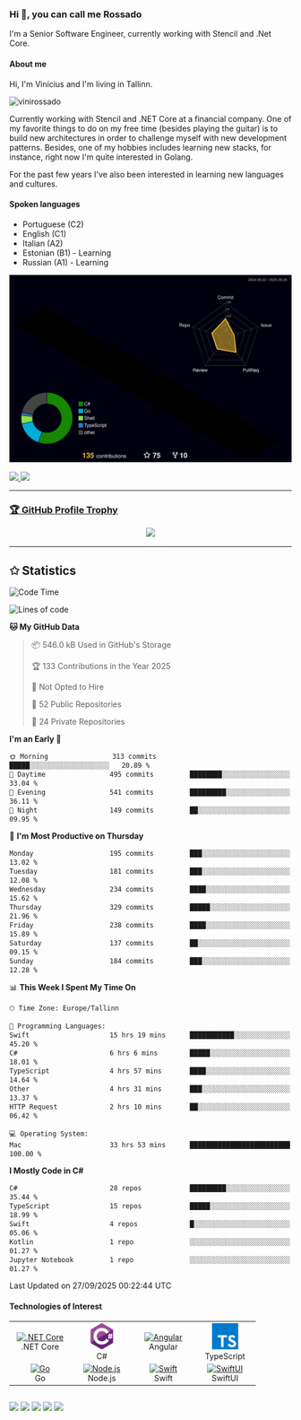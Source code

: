 ### Hi 👋, you can call me Rossado
I'm a Senior Software Engineer, currently working with Stencil and .Net Core.

#### About me
Hi, I'm Vinícius and I'm living in Tallinn.

<p align="left"> <img src="https://komarev.com/ghpvc/?username=vinirossado&label=Profile%20views&color=0e75b6&style=flat" alt="vinirossado" /> </p>

Currently working with Stencil and .NET Core at a financial company. One of my favorite things to do on my free time (besides playing the guitar) is to build new architectures in order to challenge myself with new development patterns. Besides, one of my hobbies includes learning new stacks, for instance, right now I'm quite interested in Golang.

For the past few years I've also been interested in learning new languages and cultures.

#### Spoken languages
- Portuguese (C2)
- English (C1)
- Italian (A2)
- Estonian (B1) - Learning
- Russian (A1) - Learning
  
![Status](./profile-3d-contrib/profile-night-rainbow.svg)

 <div>
  <a href="https://github.com/Vinirossado">
  <img height="180em" src="https://github-readme-stats.vercel.app/api?username=vinirossado&show_icons=true&theme=dracula&include_all_commits=true&count_private=true"/>
  <img height="180em" src="https://github-readme-stats.vercel.app/api/top-langs/?username=vinirossado&layout=compact&langs_count=7&theme=dracula"/>
</div>

--- 

### 🏆 GitHub Profile Trophy

<p align="center">
  <a
    href="https://github.com/ryo-ma/github-profile-trophy"
    title="repositório de troféus"
  >
    <img
      width="1000"
      src="https://github-profile-trophy.vercel.app/?username=vinirossado&column=7&theme=darkhub&no-frame=true&no-bg=true"
    />
  </a>
</p>

---

## ✩ Statistics
<!--START_SECTION:waka-->
![Code Time](http://img.shields.io/badge/Code%20Time-2%2C882%20hrs%2025%20mins-blue)

![Lines of code](https://img.shields.io/badge/From%20Hello%20World%20I%27ve%20Written-699.2%20thousand%20lines%20of%20code-blue)

**🐱 My GitHub Data** 

> 📦 546.0 kB Used in GitHub's Storage 
 > 
> 🏆 133 Contributions in the Year 2025
 > 
> 🚫 Not Opted to Hire
 > 
> 📜 52 Public Repositories 
 > 
> 🔑 24 Private Repositories 
 > 
**I'm an Early 🐤** 

```text
🌞 Morning                313 commits         █████░░░░░░░░░░░░░░░░░░░░   20.89 % 
🌆 Daytime                495 commits         ████████░░░░░░░░░░░░░░░░░   33.04 % 
🌃 Evening                541 commits         █████████░░░░░░░░░░░░░░░░   36.11 % 
🌙 Night                  149 commits         ██░░░░░░░░░░░░░░░░░░░░░░░   09.95 % 
```
📅 **I'm Most Productive on Thursday** 

```text
Monday                   195 commits         ███░░░░░░░░░░░░░░░░░░░░░░   13.02 % 
Tuesday                  181 commits         ███░░░░░░░░░░░░░░░░░░░░░░   12.08 % 
Wednesday                234 commits         ████░░░░░░░░░░░░░░░░░░░░░   15.62 % 
Thursday                 329 commits         █████░░░░░░░░░░░░░░░░░░░░   21.96 % 
Friday                   238 commits         ████░░░░░░░░░░░░░░░░░░░░░   15.89 % 
Saturday                 137 commits         ██░░░░░░░░░░░░░░░░░░░░░░░   09.15 % 
Sunday                   184 commits         ███░░░░░░░░░░░░░░░░░░░░░░   12.28 % 
```


📊 **This Week I Spent My Time On** 

```text
🕑︎ Time Zone: Europe/Tallinn

💬 Programming Languages: 
Swift                    15 hrs 19 mins      ███████████░░░░░░░░░░░░░░   45.20 % 
C#                       6 hrs 6 mins        █████░░░░░░░░░░░░░░░░░░░░   18.01 % 
TypeScript               4 hrs 57 mins       ████░░░░░░░░░░░░░░░░░░░░░   14.64 % 
Other                    4 hrs 31 mins       ███░░░░░░░░░░░░░░░░░░░░░░   13.37 % 
HTTP Request             2 hrs 10 mins       ██░░░░░░░░░░░░░░░░░░░░░░░   06.42 % 

💻 Operating System: 
Mac                      33 hrs 53 mins      █████████████████████████   100.00 % 
```

**I Mostly Code in C#** 

```text
C#                       28 repos            █████████░░░░░░░░░░░░░░░░   35.44 % 
TypeScript               15 repos            █████░░░░░░░░░░░░░░░░░░░░   18.99 % 
Swift                    4 repos             █░░░░░░░░░░░░░░░░░░░░░░░░   05.06 % 
Kotlin                   1 repo              ░░░░░░░░░░░░░░░░░░░░░░░░░   01.27 % 
Jupyter Notebook         1 repo              ░░░░░░░░░░░░░░░░░░░░░░░░░   01.27 % 
```




 Last Updated on 27/09/2025 00:22:44 UTC
<!--END_SECTION:waka-->

#### Technologies of Interest
<div align="center">
  <table>
    <tr>
      <td align="center" width="96">
        <a href="https://github.com/vinirossado?tab=repositories&q=&type=&language=c%23">
          <img src="https://cdn.jsdelivr.net/gh/devicons/devicon/icons/dotnetcore/dotnetcore-original.svg" width="48" height="48" alt=".NET Core" />
        </a>
        <br>.NET Core
      </td>
      <td align="center" width="96">
        <a href="https://github.com/vinirossado?tab=repositories&q=&type=&language=c%23">
          <img src="https://raw.githubusercontent.com/devicons/devicon/master/icons/csharp/csharp-original.svg" width="48" height="48" alt="C#" />
        </a>
        <br>C#
      </td>
      <td align="center" width="96">
        <a href="https://github.com/vinirossado?tab=repositories&q=&type=&language=typescript">
          <img src="https://user-images.githubusercontent.com/25344723/113509430-e438eb80-952b-11eb-9826-6c86e83473d8.png" width="48" height="48" alt="Angular" />
        </a>
        <br>Angular
      </td>
      <td align="center" width="96">
        <a href="https://github.com/vinirossado?tab=repositories&q=&type=&language=typescript">
          <img src="https://raw.githubusercontent.com/devicons/devicon/master/icons/typescript/typescript-plain.svg" width="48" height="48" alt="TypeScript" />
        </a>
        <br>TypeScript
      </td>
    </tr>
    <tr>
      <td align="center" width="96">
        <a href="https://github.com/vinirossado?tab=repositories&q=&type=&language=go">
          <img src="https://cdn.jsdelivr.net/gh/devicons/devicon/icons/go/go-original.svg" width="48" height="48" alt="Go" />
        </a>
        <br>Go
      </td>
      <td align="center" width="96">
        <a href="https://github.com/vinirossado?tab=repositories&q=&type=&language=javascript">
          <img src="https://user-images.githubusercontent.com/25344723/113509706-7f7e9080-952d-11eb-8b35-6a5bfd4cb0e2.png" width="48" height="48" alt="Node.js" />
        </a>
        <br>Node.js
      </td>
      <td align="center" width="96">
        <a href="https://github.com/vinirossado?tab=repositories&q=&type=&language=swift">
          <img src="https://cdn.jsdelivr.net/gh/devicons/devicon/icons/swift/swift-original.svg" width="48" height="48" alt="Swift" />
        </a>
        <br>Swift
      </td>
      <td align="center" width="96">
        <a href="https://github.com/vinirossado?tab=repositories&q=&type=&language=swift">
          <img src="https://developer.apple.com/assets/elements/icons/swiftui/swiftui-96x96_2x.png" width="48" height="48" alt="SwiftUI" />
        </a>
        <br>SwiftUI
      </td>
    </tr>
  </table>
</div>
  
  ##
 
<div> 
  <a href="https://instagram.com/vinirossado" target="_blank"><img src="https://img.shields.io/badge/-Instagram-%23E4405F?style=for-the-badge&logo=instagram&logoColor=white" target="_blank"></a>
 	<a href="https://www.twitch.tv/vrossado2" target="_blank"><img src="https://img.shields.io/badge/Twitch-9146FF?style=for-the-badge&logo=twitch&logoColor=white" target="_blank"></a>
  <a href = "mailto:vinirossado@gmail.com"><img src="https://img.shields.io/badge/-Gmail-%23333?style=for-the-badge&logo=gmail&logoColor=white" target="_blank"></a>
  <a href="https://www.linkedin.com/in/viniciusrossado/" target="_blank"><img src="https://img.shields.io/badge/-LinkedIn-%230077B5?style=for-the-badge&logo=linkedin&logoColor=white" target="_blank"></a> 
  <a href="https://vinirossado.github.io/" target="_blank"><img src="https://img.shields.io/badge/-Github-%230077B5?style=for-the-badge&logo=github&logoColor=white" target="_blank"></a> 
  
</div>

[angular_link]: https://github.com/vinirossado?tab=repositories&q=&type=&language=typescript
[golang_link]: https://github.com/vinirossado?tab=repositories&q=&type=&language=go
[nodejs_link]: https://github.com/vinirossado?tab=repositories&q=&type=&language=javascript
[csharp_link]: https://github.com/vinirossado?tab=repositories&q=&type=&language=c%23
[swift_link]: https://github.com/yourusername?tab=repositories&q=swift
[swiftui_link]: https://github.com/yourusername?tab=repositories&q=swiftui

